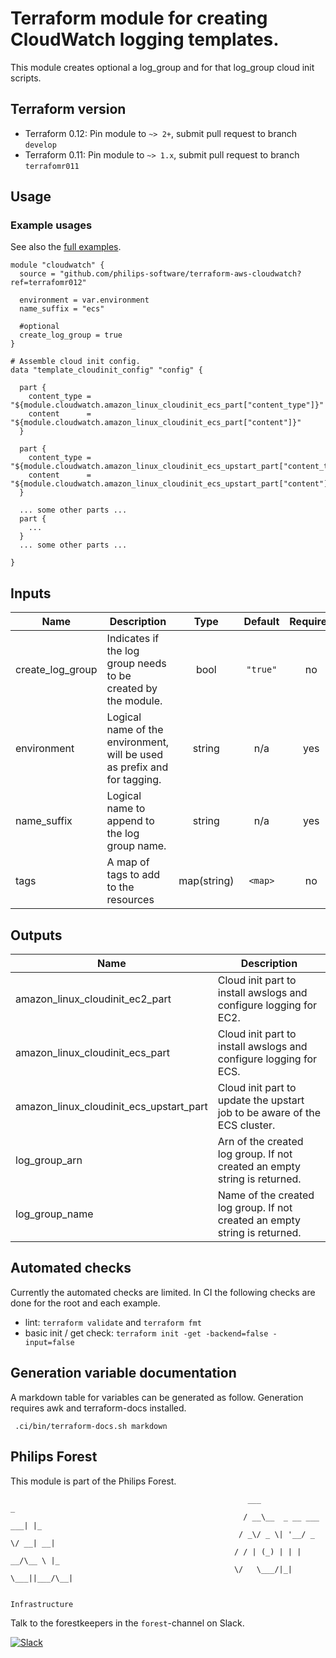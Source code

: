 # Terraform module for creating CloudWatch logging templates.

This module creates optional a log_group and for that log_group cloud init scripts.

## Terraform version

- Terraform 0.12: Pin module to `~> 2+`, submit pull request to branch `develop`
- Terraform 0.11: Pin module to `~> 1.x`, submit pull request to branch `terrafomr011`

## Usage

### Example usages

See also the [full examples](./examples).

```
module "cloudwatch" {
  source = "github.com/philips-software/terraform-aws-cloudwatch?ref=terrafomr012"

  environment = var.environment
  name_suffix = "ecs"

  #optional
  create_log_group = true
}

# Assemble cloud init config.
data "template_cloudinit_config" "config" {

  part {
    content_type = "${module.cloudwatch.amazon_linux_cloudinit_ecs_part["content_type"]}"
    content      = "${module.cloudwatch.amazon_linux_cloudinit_ecs_part["content"]}"
  }

  part {
    content_type = "${module.cloudwatch.amazon_linux_cloudinit_ecs_upstart_part["content_type"]}"
    content      = "${module.cloudwatch.amazon_linux_cloudinit_ecs_upstart_part["content"]}"
  }

  ... some other parts ...
  part {
    ...
  }
  ... some other parts ...

}
```

## Inputs

| Name               | Description                                                              |    Type     | Default  | Required |
| ------------------ | ------------------------------------------------------------------------ | :---------: | :------: | :------: |
| create\_log\_group | Indicates if the log group needs to be created by the module.            |    bool     | `"true"` |    no    |
| environment        | Logical name of the environment, will be used as prefix and for tagging. |   string    |   n/a    |   yes    |
| name\_suffix       | Logical name to append to the log group name.                            |   string    |   n/a    |   yes    |
| tags               | A map of tags to add to the resources                                    | map(string) | `<map>`  |    no    |

## Outputs

| Name                                         | Description                                                                |
| -------------------------------------------- | -------------------------------------------------------------------------- |
| amazon\_linux\_cloudinit\_ec2\_part          | Cloud init part to install awslogs and configure logging for EC2.          |
| amazon\_linux\_cloudinit\_ecs\_part          | Cloud init part to install awslogs and configure logging for ECS.          |
| amazon\_linux\_cloudinit\_ecs\_upstart\_part | Cloud init part to update the upstart job to be aware of the ECS cluster.  |
| log\_group\_arn                              | Arn of the created log group. If not created an empty string is returned.  |
| log\_group\_name                             | Name of the created log group. If not created an empty string is returned. |

## Automated checks
Currently the automated checks are limited. In CI the following checks are done for the root and each example.
- lint: `terraform validate` and `terraform fmt`
- basic init / get check: `terraform init -get -backend=false -input=false`

## Generation variable documentation
A markdown table for variables can be generated as follow. Generation requires awk and terraform-docs installed.

```
 .ci/bin/terraform-docs.sh markdown
```

## Philips Forest

This module is part of the Philips Forest.

```
                                                     ___                   _
                                                    / __\__  _ __ ___  ___| |_
                                                   / _\/ _ \| '__/ _ \/ __| __|
                                                  / / | (_) | | |  __/\__ \ |_
                                                  \/   \___/|_|  \___||___/\__|  

                                                                 Infrastructure
```

Talk to the forestkeepers in the `forest`-channel on Slack.

[![Slack](https://philips-software-slackin.now.sh/badge.svg)](https://philips-software-slackin.now.sh)
